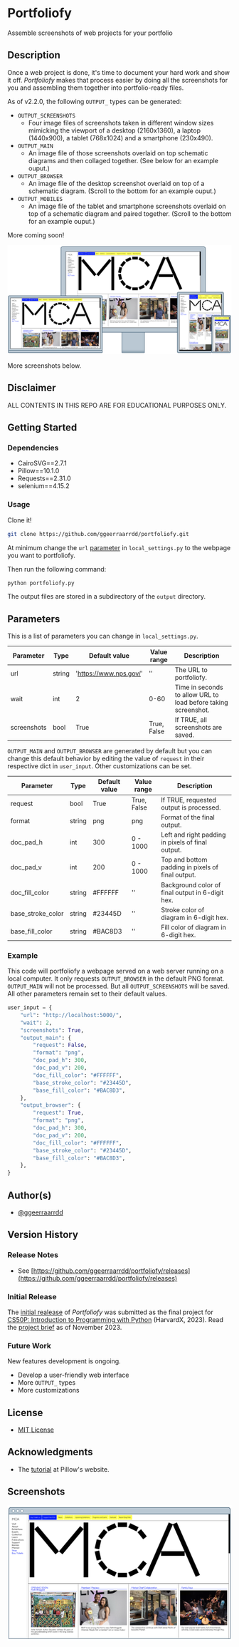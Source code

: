 # Portfoliofy

Assemble screenshots of web projects for your portfolio

## Description

Once a web project is done, it's time to document your hard work and show it off. _Portfoliofy_ makes that process easier by doing all the screenshots for you and assembling them together into portfolio-ready files.

As of v2.2.0, the following `OUTPUT_` types can be generated:

* `OUTPUT_SCREENSHOTS`
  * Four image files of screenshots taken in different window sizes mimicking the viewport of a desktop (2160x1360), a laptop (1440x900), a tablet (768x1024) and a smartphone (230x490).
* `OUTPUT_MAIN`
  * An image file of those screenshots overlaid on top schematic diagrams and then collaged together. (See below for an example ouput.)
* `OUTPUT_BROWSER`
  * An image file of the desktop screenshot overlaid on top of a schematic diagram. (Scroll to the bottom for an example ouput.)
* `OUTPUT_MOBILES`
  * An image file of the tablet and smartphone screenshots overlaid on top of a schematic diagram and paired together. (Scroll to the bottom for an example ouput.)

More coming soon!

![Portfoliofy](/images/portfoliofy1.png)

More screenshots below.

## Disclaimer

ALL CONTENTS IN THIS REPO ARE FOR EDUCATIONAL PURPOSES ONLY.

## Getting Started

### Dependencies

* CairoSVG==2.7.1
* Pillow==10.1.0
* Requests==2.31.0
* selenium==4.15.2

### Usage

Clone it!

```bash
git clone https://github.com/ggeerraarrdd/portfoliofy.git
```

At minimum change the `url` [parameter](https://github.com/ggeerraarrdd/portfoliofy#parameters) in `local_settings.py` to the webpage you want to portfoliofy.

Then run the following command:

```bash
python portfoliofy.py
```

The output files are stored in a subdirectory of the `output` directory.

## Parameters

This is a list of parameters you can change in `local_settings.py`.

| Parameter         | Type   | Default value            | Value range  | Description |
| ----------------- | ------ | ------------------------ | ------------ | ----------- |
| url               | string | '<https://www.nps.gov/>' | ''           | The URL to portfoliofy. |
| wait              | int    | 2                        | 0-60         | Time in seconds to allow URL to load before taking screenshot. |
| screenshots       | bool   | True                     | True, False  | If TRUE, all screenshots are saved. |

`OUTPUT_MAIN` and `OUTPUT_BROWSER` are generated by default but you can change this default behavior by editing the value of `request` in their respective dict in `user_input`. Other customizations can be set.

| Parameter         | Type   | Default value | Value range  | Description |
| ----------------- | ------ | ------------- | ------------ | ----------- |
| request           | bool   | True          | True, False  | If TRUE, requested output is processed. |
| format            | string | png           | png          | Format of the final output. |
| doc_pad_h         | int    | 300           | 0 - 1000     | Left and right padding in pixels of final output. |
| doc_pad_v         | int    | 200           | 0 - 1000     | Top and bottom padding in pixels of final output. |
| doc_fill_color    | string | #FFFFFF       | ''           | Background color of final output in 6-digit hex. |
| base_stroke_color | string | #23445D       | ''           | Stroke color of diagram in 6-digit hex. |
| base_fill_color   | string | #BAC8D3       | ''           | Fill color of diagram in 6-digit hex. |

### Example

This code will portfoliofy a webpage served on a web server running on a local computer. It only requests `OUTPUT_BROWSER` in the default PNG format. `OUTPUT_MAIN` will not be processed. But all `OUTPUT_SCREENSHOTS` will be saved. All other parameters remain set to their default values.

```python
user_input = {
    "url": "http://localhost:5000/",
    "wait": 2,
    "screenshots": True,
    "output_main": {
        "request": False,
        "format": "png",
        "doc_pad_h": 300,
        "doc_pad_v": 200,
        "doc_fill_color": "#FFFFFF",
        "base_stroke_color": "#23445D",
        "base_fill_color": "#BAC8D3",
    },
    "output_browser": {
        "request": True,
        "format": "png",
        "doc_pad_h": 300,
        "doc_pad_v": 200,
        "doc_fill_color": "#FFFFFF",
        "base_stroke_color": "#23445D",
        "base_fill_color": "#BAC8D3",
    },
}
```

## Author(s)

* [@ggeerraarrdd](https://github.com/ggeerraarrdd/)

## Version History

### Release Notes

* See [https://github.com/ggeerraarrdd/portfoliofy/releases](https://github.com/ggeerraarrdd/portfoliofy/releases)

### Initial Release

The [initial realease](https://github.com/ggeerraarrdd/portfoliofy/releases/tag/v1.0.0) of _Portfoliofy_ was submitted as the final project for [CS50P: Introduction to Programming with Python](https://cs50.harvard.edu/python/2022/) (HarvardX, 2023). Read the [project brief](https://cs50.harvard.edu/python/2022/project/) as of November 2023.

### Future Work

New features development is ongoing.

* Develop a user-friendly web interface
* More `OUTPUT_` types
* More customizations

## License

* [MIT License](https://github.com/ggeerraarrdd/large-parks/blob/main/LICENSE)

## Acknowledgments

* The [tutorial](https://pillow.readthedocs.io/en/stable/handbook/tutorial.html) at Pillow's website.

## Screenshots

![Portfoliofy](/images/portfoliofy2.png)
